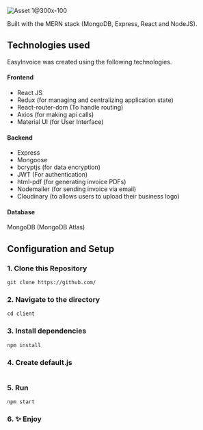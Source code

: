 ![Asset 1@300x-100](https://user-images.githubusercontent.com/63586628/143779242-aceb886b-e682-4d46-9f37-d70d16e18a45.jpg)

Built with the MERN stack (MongoDB, Express, React and NodeJS).

## Technologies used
EasyInvoice was created using the following technologies.

#### Frontend

- React JS
- Redux (for managing and centralizing application state)
- React-router-dom (To handle routing)
- Axios (for making api calls)
- Material UI (for User Interface)


#### Backend

- Express
- Mongoose
- bcryptjs (for data encryption)
- JWT (For authentication)
- html-pdf (for generating invoice PDFs)
- Nodemailer (for sending invoice via email)
- Cloudinary (to allows users to upload their business logo)

#### Database
MongoDB (MongoDB Atlas)

## Configuration and Setup

### 1\. Clone this Repository

```
git clone https://github.com/
```

### 2\. Navigate to the directory

```
cd client
```

### 3\. Install dependencies

```
npm install
```
### 4\. Create default.js 
``` 

```

### 5\. Run

```
npm start
```

### 6\. ✨ Enjoy